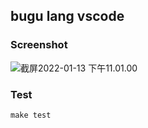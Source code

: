 ## bugu lang vscode

### Screenshot

![截屏2022-01-13 下午11.01.00](https://tva1.sinaimg.cn/large/008i3skNgy1gycfyq8kzej30jy0b2mxn.jpg)

### Test

```
make test
```